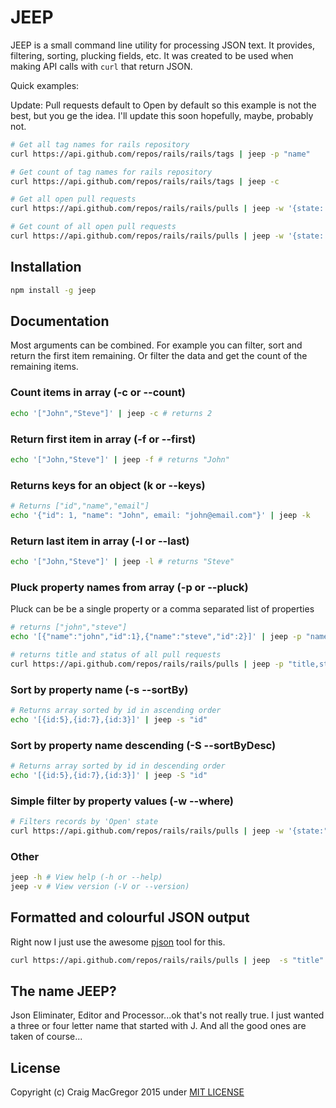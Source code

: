 # JEEP
JEEP is a small command line utility for processing JSON text.
It provides, filtering, sorting, plucking fields, etc. It was created to be
used when making API calls with `curl` that return JSON.

Quick examples:

Update: Pull requests default to Open by default so this example is not the
best, but you ge the idea. I'll update this soon hopefully, maybe, probably
not.
```bash
# Get all tag names for rails repository
curl https://api.github.com/repos/rails/rails/tags | jeep -p "name"

# Get count of tag names for rails repository
curl https://api.github.com/repos/rails/rails/tags | jeep -c

# Get all open pull requests
curl https://api.github.com/repos/rails/rails/pulls | jeep -w '{state: "Open"}'

# Get count of all open pull requests
curl https://api.github.com/repos/rails/rails/pulls | jeep -w '{state: "Open"}' -c
```

## Installation
```bash
npm install -g jeep
```

## Documentation
Most arguments can be combined. For example you can filter, sort and
return the first item remaining. Or filter the data and get the count of the
remaining items.

### Count items in array (-c or --count)
```bash
echo '["John","Steve"]' | jeep -c # returns 2
```

### Return first item in array (-f or --first)
```bash
echo '["John,"Steve"]' | jeep -f # returns "John"
```

### Returns keys for an object (k or --keys)
```bash
# Returns ["id","name","email"]
echo '{"id": 1, "name": "John", email: "john@email.com"}' | jeep -k
```

### Return last item in array (-l or --last)
```bash
echo '["John,"Steve"]' | jeep -l # returns "Steve"
```

### Pluck property names from array (-p or --pluck)
Pluck can be be a single property or a comma separated list of properties

```bash
# returns ["john","steve"]
echo '[{"name":"john","id":1},{"name":"steve","id":2}]' | jeep -p "name" 

# returns title and status of all pull requests
curl https://api.github.com/repos/rails/rails/pulls | jeep -p "title,status"
```

### Sort by property name (-s --sortBy)
```bash
# Returns array sorted by id in ascending order
echo '[{id:5},{id:7},{id:3}]' | jeep -s "id"
```

### Sort by property name descending (-S --sortByDesc)
```bash
# Returns array sorted by id in descending order
echo '[{id:5},{id:7},{id:3}]' | jeep -S "id"
```

### Simple filter by property values (-w --where)
```bash
# Filters records by 'Open' state
curl https://api.github.com/repos/rails/rails/pulls | jeep -w '{state:"Open"}'
```

### Other

```bash
jeep -h # View help (-h or --help)
jeep -v # View version (-V or --version)
```

## Formatted and colourful JSON output
Right now I just use the awesome [pjson](https://github.com/igorgue/pjson) tool for this.

```bash
curl https://api.github.com/repos/rails/rails/pulls | jeep  -s "title" | pjson
```

## The name JEEP?
Json Eliminater, Editor and Processor...ok that's not really true. I just wanted a three or four letter name that started with J. And all the good ones are taken of course...

## License

Copyright (c) Craig MacGregor 2015 under [MIT LICENSE](/LICENSE)
